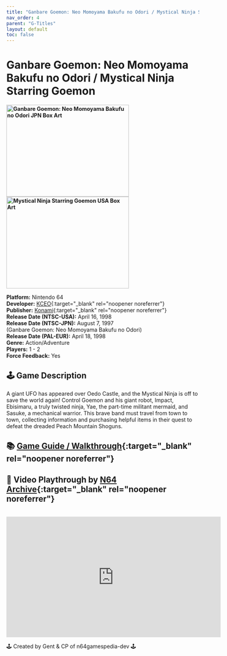 ```yaml
---
title: "Ganbare Goemon: Neo Momoyama Bakufu no Odori / Mystical Ninja Starring Goemon"
nav_order: 4
parent: "G-Titles"
layout: default
toc: false
---
```


# Ganbare Goemon: Neo Momoyama Bakufu no Odori / Mystical Ninja Starring Goemon

<b>
<img src="https://images.launchbox-app.com/7f6f686a-8fd6-4b47-a6cd-b10b2c1a96d1.png" alt="Ganbare Goemon: Neo Momoyama Bakufu no Odori JPN Box Art" width="320" height="240" />
<img src="https://images.launchbox-app.com/d7b649cf-1261-407a-952a-c5c5f25f21eb.jpg" alt="Mystical Ninja Starring Goemon USA Box Art" width="320" height="240" />
</b>

**Platform:** Nintendo 64  
**Developer:** [KCEO](https://en.wikipedia.org/wiki/Konami#Former_subsidiaries){:target="_blank" rel="noopener noreferrer"}  
**Publisher:** [Konami](https://en.wikipedia.org/wiki/Konami){:target="_blank" rel="noopener noreferrer"}  
**Release Date (NTSC-USA):** April 16, 1998  
**Release Date (NTSC-JPN):** August 7, 1997  
(Ganbare Goemon: Neo Momoyama Bakufu no Odori)  
**Release Date (PAL-EUR):** April 18, 1998  
**Genre:** Action/Adventure  
**Players:** 1 - 2  
**Force Feedback:** Yes  

## 🕹️ Game Description
A giant UFO has appeared over Oedo Castle, and the Mystical Ninja is off to save the world again! Control Goemon and his giant robot, Impact, Ebisimaru, a truly twisted ninja, Yae, the part-time militant mermaid, and Sasuke, a mechanical warrior. This brave band must travel from town to town, collecting information and purchasing helpful items in their quest to defeat the dreaded Peach Mountain Shoguns.

## 📚 [Game Guide / Walkthrough](https://gamefaqs.gamespot.com/n64/198022-mystical-ninja-starring-goemon/faqs/26153){:target="_blank" rel="noopener noreferrer"}

## 🎥 Video Playthrough by [N64 Archive](https://www.youtube.com/channel/UC1fUDTXUTKjpk_j7leAhAyw){:target="_blank" rel="noopener noreferrer"}
<br />  
<iframe width="560" height="315" src="https://www.youtube.com/embed/VnWJJ_NPMk4" title="Mystical Ninja Starring Goemon Full Playthrough" frameborder="0" allowfullscreen></iframe>

🕹️ Created by Gent & CP of n64gamespedia-dev 🕹️  
<!-- Vault Format: n64gamespedia-dev -->  
<!-- Protocol Source: _vault-specs/format-protocol.md -->
